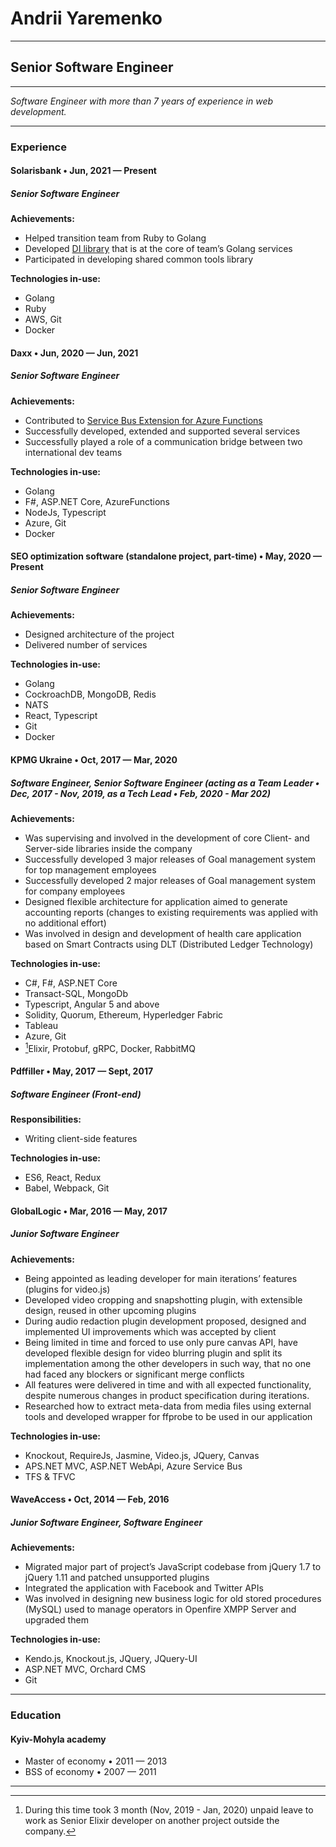 # Andrii Yaremenko
---
## Senior Software Engineer
---
*Software Engineer with more than 7 years of experience in web development.*  

---
### Experience
#### Solarisbank • Jun, 2021 — Present
##### Senior Software Engineer

**Achievements:**
 * Helped transition team from Ruby to Golang
 * Developed [DI library](https://github.com/andriiyaremenko/tinysl) that is at the core of team’s Golang services
 * Participated in developing shared common tools library

**Technologies in-use:**
 * Golang
 * Ruby
 * AWS, Git
 * Docker

#### Daxx • Jun, 2020 — Jun, 2021
##### Senior Software Engineer

**Achievements:**
 * Contributed to [Service Bus Extension for Azure Functions](https://github.com/Azure/azure-functions-servicebus-extension)
 * Successfully developed, extended and supported several services
 * Successfully played a role of a communication bridge between two international dev teams

**Technologies in-use:**
 * Golang
 * F#, ASP.NET Core, AzureFunctions
 * NodeJs, Typescript
 * Azure, Git
 * Docker

#### SEO optimization software (standalone project, part-time) • May, 2020 — Present
##### Senior Software Engineer

**Achievements:**
 * Designed architecture of the project
 * Delivered number of services

**Technologies in-use:**
 * Golang
 * CockroachDB, MongoDB, Redis
 * NATS
 * React, Typescript
 * Git
 * Docker

#### KPMG Ukraine • Oct, 2017 — Mar, 2020
##### Software Engineer, Senior Software Engineer (acting as a Team Leader • Dec, 2017 - Nov, 2019, as a Tech Lead • Feb, 2020 - Mar 202)

**Achievements:**
 * Was supervising and involved in the development of core Client- and Server-side libraries inside the company
 * Successfully developed 3 major releases of Goal management system for top management employees
 * Successfully developed 2 major releases of Goal management system for company employees
 * Designed flexible architecture for application aimed to generate accounting reports (changes to existing requirements was applied with no additional effort)
 * Was involved in design and development of health care application based on Smart Contracts using DLT (Distributed Ledger Technology)

**Technologies in-use:**
 * C#, F#, ASP.NET Core
 * Transact-SQL, MongoDb
 * Typescript, Angular 5 and above
 * Solidity, Quorum, Ethereum, Hyperledger Fabric
 * Tableau
 * Azure, Git
 * [^1]Elixir, Protobuf, gRPC, Docker, RabbitMQ

[^1]: During this time took 3 month (Nov, 2019 - Jan, 2020) unpaid leave to work as Senior Elixir developer on another project outside the company.

#### Pdffiller • May, 2017 — Sept, 2017
##### Software Engineer (Front-end)
**Responsibilities:**
 * Writing client-side features

**Technologies in-use:**
 * ES6, React, Redux
 * Babel, Webpack, Git

#### GlobalLogic • Mar, 2016 — May, 2017
##### Junior Software Engineer
**Achievements:**
 * Being appointed as leading developer for main iterations’ features (plugins for video.js)
 * Developed video cropping and snapshotting plugin, with extensible design, reused in other upcoming plugins
 * During audio redaction plugin development proposed, designed and implemented UI improvements which was accepted by client
 * Being limited in time and forced to use only pure canvas API, have developed flexible design for video blurring plugin and split its implementation among the other developers in such way, that no one had faced any blockers or significant merge conflicts
 * All features were delivered in time and with all expected functionality, despite numerous changes in product specification during iterations.
 * Researched how to extract meta-data from media files using external tools and developed wrapper for ffprobe to be used in our application

**Technologies in-use:**
 * Knockout, RequireJs, Jasmine, Video.js, JQuery, Canvas
 * APS.NET MVC, ASP.NET WebApi, Azure Service Bus
 * TFS & TFVC

#### WaveAccess • Oct, 2014 — Feb, 2016
##### Junior Software Engineer, Software Engineer
**Achievements:**
 * Migrated major part of project’s JavaScript codebase from jQuery 1.7 to jQuery 1.11 and patched unsupported plugins
 * Integrated the application with Facebook and Twitter APIs
 * Was involved in designing new business logic for old stored procedures (MySQL) used to manage operators in Openfire XMPP Server and upgraded them

**Technologies in-use:**
 * Kendo.js, Knockout.js, JQuery, JQuery-UI
 * ASP.NET MVC, Orchard CMS
 * Git

---
### Education
#### Kyiv-Mohyla academy
 * Master of economy • 2011 — 2013
 * BSS of economy • 2007 — 2011

___
